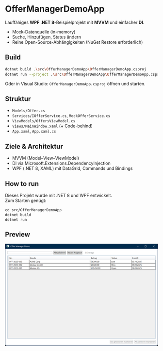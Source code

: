 # OfferManagerDemoApp

Lauffähiges **WPF .NET 8**-Beispielprojekt mit **MVVM** und einfacher **DI**.
- Mock-Datenquelle (in-memory)
- Suche, Hinzufügen, Status ändern
- Reine Open-Source-Abhängigkeiten (NuGet Restore erforderlich)

## Build
```bash
dotnet build .\src\OfferManagerDemoApp\OfferManagerDemoApp.csproj
dotnet run --project .\src\OfferManagerDemoApp\OfferManagerDemoApp.csproj
```
Oder in Visual Studio: `OfferManagerDemoApp.csproj` öffnen und starten.

## Struktur
- `Models/Offer.cs`
- `Services/IOfferService.cs`, `MockOfferService.cs`
- `ViewModels/OffersViewModel.cs`
- `Views/MainWindow.xaml` (+ Code-behind)
- `App.xaml`, `App.xaml.cs`

## Ziele & Architektur
- MVVM (Model–View–ViewModel)
- DI via Microsoft.Extensions.DependencyInjection
- WPF (.NET 8, XAML) mit DataGrid, Commands und Bindings

## How to run

Dieses Projekt wurde mit .NET 8 und WPF entwickelt.  
Zum Starten genügt:

```
cd src/OfferManagerDemoApp
dotnet build
dotnet run
```

## Preview

![Offer Manager DEMO](docs/screenshot.png)


